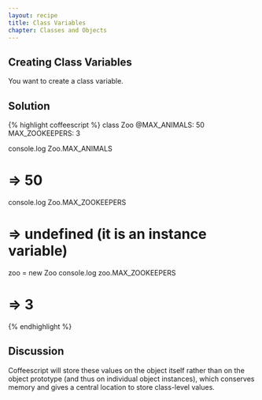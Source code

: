 ```yaml
---
layout: recipe
title: Class Variables
chapter: Classes and Objects
---
```

## Creating Class Variables

You want to create a class variable.

## Solution

{% highlight coffeescript %}
class Zoo
  @MAX_ANIMALS: 50
  MAX_ZOOKEEPERS: 3

console.log Zoo.MAX_ANIMALS
# => 50

console.log Zoo.MAX_ZOOKEEPERS
# => undefined (it is an instance variable)

zoo = new Zoo
console.log zoo.MAX_ZOOKEEPERS
# => 3
{% endhighlight %}

## Discussion

Coffeescript will store these values on the object itself rather than on the object prototype (and thus on individual object instances), which conserves memory and gives a central location to store class-level values.

